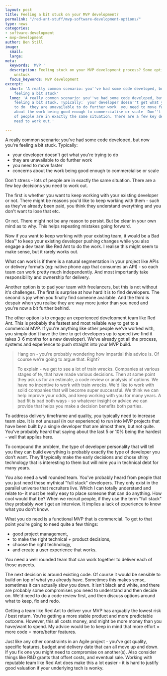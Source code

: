 ```yaml
---
layout: post
title: Feeling a bit stuck on your MVP development?
permalink: "/red-ant-stuff/mvp-software-development-options/"
type: news
categories:
- software-development
- mvp-development
author: Ben Still
image:
  small: 
  large: 
meta:
  keywords: 'MVP '
  description: Feeling stuck on your MVP development process? Some options to get
    unstuck
  focus_keywords: MVP development
excerpt:
  short: 'A really common scenario: you''ve had some code developed, but now you''re
    feeling a bit stuck'
  long: 'A really common scenario: you''ve had some code developed, but now you''re
    feeling a bit stuck. Typically:  your developer doesn''t get what you''re trying
    to do  they are unavailable to do further work  you need to move faster  concerns
    about the work being good enough to commercialise or scale  Don''t stress - lots
    of people are in exactly the same situation. There are a few key decisions you
    need to work out.'

---
```

A really common scenario: you've had some code developed, but now you're feeling a bit stuck. Typically:

* your developer doesn't get what you're trying to do
* they are unavailable to do further work
* you need to move faster
* concerns about the work being good enough to commercialise or scale

Don't stress - lots of people are in exactly the same situation. There are a few key decisions you need to work out.

The first is whether you want to keep working with your existing developer or not. There might be reasons you'd like to keep working with them - such as they've already been paid, you think they understand everything and you don't want to lose that etc.

Or not. There might not be any reason to persist. But be clear in your own mind as to why. This helps repeating mistakes going forward.

Now if you want to keep working with your existing team, it would be a Bad Idea™️ to keep your existing developer pushing changes while you also engage a dev team like Red Ant to do the work. I realise this might seem to make sense, but it rarely works out. 

What can work is if there is a natural segmentation in your project like APIs or delivery formats (eg: native phone app that consumes an API) - so each team can work pretty much independently. And most importantly take responsibility and ownership for delivery. 

Another option is to pad your team with freelancers, but this is not without it's challenges. The first is surprise at how hard it is to find developers. The second is joy when you finally find someone available. And the third is despair when you realise they are way more junior than you need and you're now a bit further behind.

The other option is to engage an experienced development team like Red Ant. This is probably the fastest and most reliable way to get to a commercial MVP. If you're anything like other people we've worked with, you simply don't have the time to get developers up to speed (we find it takes 3-6 months for a new developer). We've already got all the process, systems and experience to push straight into your MVP build.

> Hang on - you're probably wondering how impartial this advice is. Of course we're going to argue that. Right?
>
> To explain - we get to see a lot of train wrecks. Companies at various stages of te, that have made various decisions. Then at some point they ask us for an estimate, a code review or analysis of options. We have no incentive to work with train wrecks. We'd like to work with solid companies that will become super successful. We think we can help improve your odds, and keep working with you for many years. A bad fit is bad both ways - so whatever insight or advice we can provide that helps you make a decision benefits both parties. 

To address delivery timeframe and quality, you typically need to increase team size. It is not unusual (in our experience) to run into MVP projects that have been built by a single developer that are almost there, but not quite. You've probably heard that saying about the last 5 or 10% being the hardest - well that applies here.

To compound the problem, the type of developer personality that will tell you they can build everything is probably exactly the type of developer you don’t want. They'll typically make the early decisions and chose shiny technology that is interesting to them but will mire you in technical debt for many years.

You also need a well rounded team. You've probably heard from people that you just need these mythical "full stack" developers. They only exist in the parallel universe that recruiters live. Which I can totally understand and relate to- it must be really easy to place someone that can do anything. How cool would that be? When we recruit people, if they use the term "full stack" they probably won't get an interview. It implies a lack of experience to know what you don't know.

What you do need is a functional MVP that is commercial. To get to that point you're going to need quite a few things: 

* good project management, 
* to make the right technical + product decisions, 
* choose the right technology, 
* and create a user experience that works. 

You need a well rounded team that can work together to deliver each of those aspects.

The next decision is around existing code. Of course it would be sensible to build on top of what you already have. Sometimes this makes sense, sometimes it can actually slow you down. It isn't black and white, and there are probably some compromises you need to understand and then decide on. We'd need to do a code review first, and then discuss options around what to keep, fix and redo. 

Getting a team like Red Ant to deliver your MVP has arguably the lowest risk / best return. You’re getting a more stable product and more predictable outcome. However, this all costs money, and might be more money than you have/want to spend. My advice would be to keep in mind that more effort = more code = more/better features. 

Just like any other constraints in an Agile project - you’ve got quality, specific features, budget and delivery date that can all move up and down. If you fix one you might need to compromise on another(s). Also consider things like R&D grants that offset costs, and eventual sale. Working with reputable team like Red Ant does make this a lot easier - it is hard to justify good valuation if your underlying tech is wonky.
